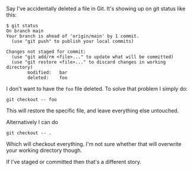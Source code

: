 Say I've accidentally deleted a file in Git. It's showing up on git status like this:

	$ git status
	On branch main
	Your branch is ahead of 'origin/main' by 1 commit.
	  (use "git push" to publish your local commits)

	Changes not staged for commit:
	  (use "git add/rm <file>..." to update what will be committed)
	  (use "git restore <file>..." to discard changes in working directory)
			modified:   bar
			deleted:    foo
			
I don't want to have the `foo` file deleted. To solve that problem I simply do:

	git checkout -- foo
	
This will restore the specific file, and leave everything else untouched.

Alternatively I can do

	git checkout -- .

Which will checkout everything. I'm not sure whether that will overwrite your working directory though.

If I've staged or committed then that's a different story.